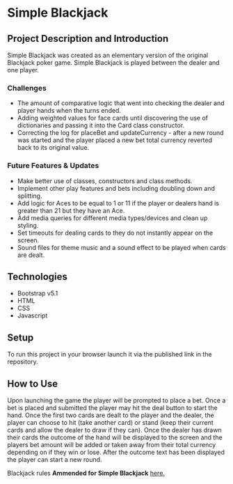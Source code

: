 # Simple Blackjack

## Project Description and Introduction
Simple Blackjack was created as an elementary version of the original Blackjack poker game. Simple Blackjack is played between the dealer and one player.

### Challenges
- The amount of comparative logic that went into checking the dealer and player hands when the turns ended.
- Adding weighted values for face cards until discovering the use of dictionaries and passing it into the Card class constructor.
- Correcting the log for placeBet and updateCurrency - after a new round was started and the player placed a new bet total currency reverted back to its original value.


### Future Features & Updates
- Make better use of classes, constructors and class methods.
- Implement other play features and bets including doubling down and splitting.
- Add logic for Aces to be equal to 1 or 11 if the player or dealers hand is greater than 21 but they have an Ace.
- Add media queries for different media types/devices and clean up styling.
- Set timeouts for dealing cards to they do not instantly appear on the screen.
- Sound files for theme music and a sound effect to be played when cards are dealt.


## Technologies
- Bootstrap v5.1
- HTML
- CSS
- Javascript


## Setup
To run this project in your browser launch it via the published link in the repository.


## How to Use
Upon launching the game the player will be prompted to place a bet. Once a bet is placed and submitted the player may hit the deal button to start the hand. Once the first two cards are dealt to the player and the dealer, the player can choose to hit (take another card) or stand (keep their current cards and allow the dealer to draw if they can). Once the dealer has drawn their cards the outcome of the hand will be displayed to the screen and the players bet amount will be added or taken away from their total currency depending on if they win or lose. After the outcome text has been displayed the player can start a new round.

Blackjack rules **Ammended for Simple Blackjack** [here.](https://www.ildado.com/blackjack_rules.html "This link will take you the rules of Blackjack")


